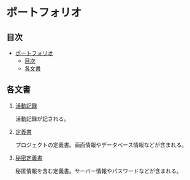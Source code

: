 # ポートフォリオ

## 目次

- [ポートフォリオ](#ポートフォリオ)
  - [目次](#目次)
  - [各文書](#各文書)

## 各文書

1. [活動記録](./documents/records/records.md)

    活動記録が記される。

2. [定義書](./documents/definitions/definitions.md)

    プロジェクトの定義書。画面情報やデータベース情報などが含まれる。

3. [秘密定義書](./documents/definitions/secrets/secretsDefinitions.md)

    秘匿情報を含む定義書。サーバー情報やパスワードなどが含まれる。
